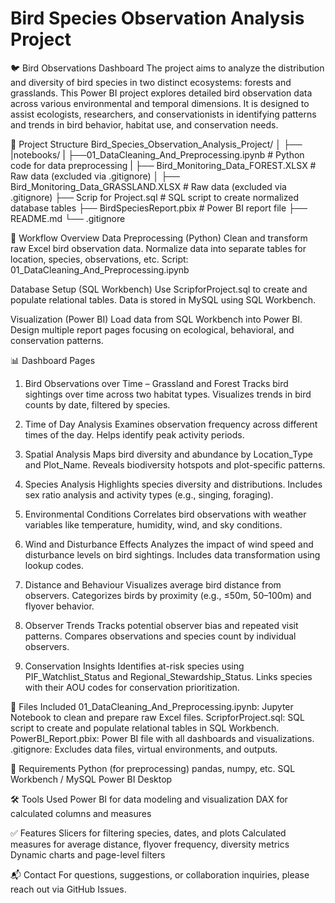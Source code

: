 # Bird Species Observation Analysis Project
🐦 Bird Observations Dashboard
The project aims to analyze the distribution and diversity of bird species in two distinct ecosystems: forests and grasslands. This Power BI project explores detailed bird observation data across various environmental and temporal dimensions. It is designed to assist ecologists, researchers, and conservationists in identifying patterns and trends in bird behavior, habitat use, and conservation needs.

📁 Project Structure
Bird_Species_Observation_Analysis_Project/
│
├── |notebooks/
|   ├──01_DataCleaning_And_Preprocessing.ipynb  # Python code for data preprocessing
|   ├── Bird_Monitoring_Data_FOREST.XLSX        # Raw data (excluded via .gitignore)
│   ├── Bird_Monitoring_Data_GRASSLAND.XLSX     # Raw data (excluded via .gitignore)
├── Scrip for Project.sql                       # SQL script to create normalized database tables
├── BirdSpeciesReport.pbix                      # Power BI report file
├── README.md
└── .gitignore

🔧 Workflow Overview
Data Preprocessing (Python)
    Clean and transform raw Excel bird observation data.
    Normalize data into separate tables for location, species, observations, etc.
    Script: 01_DataCleaning_And_Preprocessing.ipynb

Database Setup (SQL Workbench)
    Use ScripforProject.sql to create and populate relational tables.
    Data is stored in MySQL using SQL Workbench.

Visualization (Power BI)
    Load data from SQL Workbench into Power BI.
    Design multiple report pages focusing on ecological, behavioral, and conservation patterns.


📊 Dashboard Pages
1. Bird Observations over Time – Grassland and Forest
Tracks bird sightings over time across two habitat types.
Visualizes trends in bird counts by date, filtered by species.

2. Time of Day Analysis
Examines observation frequency across different times of the day.
Helps identify peak activity periods.

3. Spatial Analysis
Maps bird diversity and abundance by Location_Type and Plot_Name.
Reveals biodiversity hotspots and plot-specific patterns.

4. Species Analysis
Highlights species diversity and distributions.
Includes sex ratio analysis and activity types (e.g., singing, foraging).

5. Environmental Conditions
Correlates bird observations with weather variables like temperature, humidity, wind, and sky conditions.

6. Wind and Disturbance Effects
Analyzes the impact of wind speed and disturbance levels on bird sightings.
Includes data transformation using lookup codes.

7. Distance and Behaviour
Visualizes average bird distance from observers.
Categorizes birds by proximity (e.g., ≤50m, 50–100m) and flyover behavior.

8. Observer Trends
Tracks potential observer bias and repeated visit patterns.
Compares observations and species count by individual observers.

9. Conservation Insights
Identifies at-risk species using PIF_Watchlist_Status and Regional_Stewardship_Status.
Links species with their AOU codes for conservation prioritization.

📂 Files Included
01_DataCleaning_And_Preprocessing.ipynb: Jupyter Notebook to clean and prepare raw Excel files.
ScripforProject.sql: SQL script to create and populate relational tables in SQL Workbench.
PowerBI_Report.pbix: Power BI file with all dashboards and visualizations.
.gitignore: Excludes data files, virtual environments, and outputs.

💾 Requirements
Python (for preprocessing)
    pandas, numpy, etc.
SQL Workbench / MySQL
Power BI Desktop

🛠️ Tools Used
Power BI for data modeling and visualization
DAX for calculated columns and measures

✅ Features
Slicers for filtering species, dates, and plots
Calculated measures for average distance, flyover frequency, diversity metrics
Dynamic charts and page-level filters


📬 Contact
For questions, suggestions, or collaboration inquiries, please reach out via GitHub Issues.
